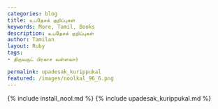 ```yaml
---  
categories: blog  
title: உபதேசக் குறிப்புகள்
keywords: More, Tamil, Books  
description: உபதேசக் குறிப்புகள்
author: Tamilan  
layout: Ruby  
tags:     
- திருவருட் பிரகாச வள்ளலார்

permalink: upadesak_kurippukal  
featured: /images/noolkal_96_6.png  
---  
```

{% include install_nool.md %} 
{% include upadesak_kurippukal.md %} 
